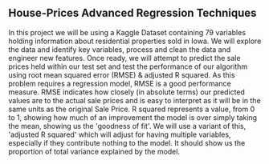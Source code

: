 ## House-Prices Advanced Regression Techniques
In this project we will be using a Kaggle Dataset containing 79 variables holding information about residential properties sold in Iowa. We will explore the data and identify key variables, process and clean the data and engineer new features. Once ready, we will attempt to predict the sale prices held within our test set and test the performance of our algorithm using root mean squared error (RMSE) &amp; adjusted R squared.  As this problem requires a regression model, RMSE is a good performance measure. RMSE indicates how closely (in absolute terms) our predicted values are to the actual sale prices and is easy to interpret as it will be in the same units as the original Sale Price. R squared represents a value, from 0 to 1, showing how much of an improvement the model is over simply taking the mean, showing us the 'goodness of fit'. We will use a variant of this, 'adjusted R squared' which will adjust for having multiple variables, especially if they contribute nothing to the model. It should show us the proportion of total variance explained by the model.
